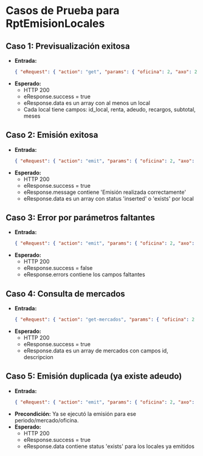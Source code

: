 # Casos de Prueba para RptEmisionLocales

## Caso 1: Previsualización exitosa
- **Entrada:**
  ```json
  { "eRequest": { "action": "get", "params": { "oficina": 2, "axo": 2024, "periodo": 6, "mercado": 5 } } }
  ```
- **Esperado:**
  - HTTP 200
  - eResponse.success = true
  - eResponse.data es un array con al menos un local
  - Cada local tiene campos: id_local, renta, adeudo, recargos, subtotal, meses

## Caso 2: Emisión exitosa
- **Entrada:**
  ```json
  { "eRequest": { "action": "emit", "params": { "oficina": 2, "axo": 2024, "periodo": 6, "mercado": 5, "usuario_id": 10 } } }
  ```
- **Esperado:**
  - HTTP 200
  - eResponse.success = true
  - eResponse.message contiene 'Emisión realizada correctamente'
  - eResponse.data es un array con status 'inserted' o 'exists' por local

## Caso 3: Error por parámetros faltantes
- **Entrada:**
  ```json
  { "eRequest": { "action": "emit", "params": { "oficina": 2, "axo": 2024, "periodo": 6 } } }
  ```
- **Esperado:**
  - HTTP 200
  - eResponse.success = false
  - eResponse.errors contiene los campos faltantes

## Caso 4: Consulta de mercados
- **Entrada:**
  ```json
  { "eRequest": { "action": "get-mercados", "params": { "oficina": 2 } } }
  ```
- **Esperado:**
  - HTTP 200
  - eResponse.success = true
  - eResponse.data es un array de mercados con campos id, descripcion

## Caso 5: Emisión duplicada (ya existe adeudo)
- **Entrada:**
  ```json
  { "eRequest": { "action": "emit", "params": { "oficina": 2, "axo": 2024, "periodo": 6, "mercado": 5, "usuario_id": 10 } } }
  ```
- **Precondición:** Ya se ejecutó la emisión para ese periodo/mercado/oficina.
- **Esperado:**
  - HTTP 200
  - eResponse.success = true
  - eResponse.data contiene status 'exists' para los locales ya emitidos
